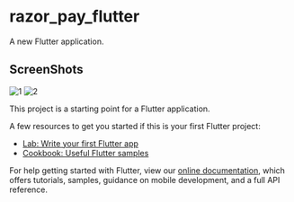 # razor_pay_flutter

A new Flutter application.

## ScreenShots

![1](https://user-images.githubusercontent.com/48135816/92416133-aa605c00-f179-11ea-9afa-c5958e2c9436.jpeg)
![2](https://user-images.githubusercontent.com/48135816/92416131-a8969880-f179-11ea-9a12-8c9d59f54323.jpeg) 


This project is a starting point for a Flutter application.

A few resources to get you started if this is your first Flutter project:

- [Lab: Write your first Flutter app](https://flutter.dev/docs/get-started/codelab)
- [Cookbook: Useful Flutter samples](https://flutter.dev/docs/cookbook)

For help getting started with Flutter, view our
[online documentation](https://flutter.dev/docs), which offers tutorials,
samples, guidance on mobile development, and a full API reference.
